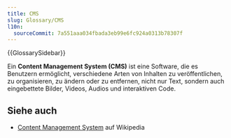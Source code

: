 ```yaml
---
title: CMS
slug: Glossary/CMS
l10n:
  sourceCommit: 7a551aaa034fbada3eb99e6fc924a0313b78307f
---
```


{{GlossarySidebar}}

Ein **Content Management System (CMS)** ist eine Software, die es Benutzern ermöglicht, verschiedene Arten von Inhalten zu veröffentlichen, zu organisieren, zu ändern oder zu entfernen, nicht nur Text, sondern auch eingebettete Bilder, Videos, Audios und interaktiven Code.

## Siehe auch

- [Content Management System](https://en.wikipedia.org/wiki/Content_management_system) auf Wikipedia

